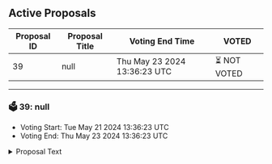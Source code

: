 ## Active Proposals

| Proposal ID | Proposal Title | Voting End Time | VOTED |
|-------------|----------------|-----------------|-------|
| 39 | null | Thu May 23 2024 13:36:23 UTC | ⏳ NOT VOTED |

---

### 🗳 39: null
- Voting Start: Tue May 21 2024 13:36:23 UTC
- Voting End: Thu May 23 2024 13:36:23 UTC

<details>
<summary>Proposal Text</summary>
 
null
</details>
